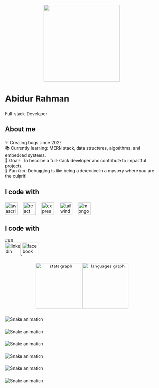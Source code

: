 <div align="center">
  <img height="250" src="https://i.ibb.co.com/RD7RsDz/image.png"  />
</div>

###

<h1 align="left">Abidur Rahman</h1>

###

<p align="left">Full-stack-Developer</p>

###

<h2 align="left">About me</h2>

###

<p align="left">✨ Creating bugs since 2022<br>📚 Currently learning: MERN stack, data structures, algorithms, and embedded systems.<br>🎯 Goals: To become a full-stack developer and contribute to impactful projects.<br>🎲 Fun fact: Debugging is like being a detective in a mystery where you are the culprit!</p>

###

<h2 align="left">I code with</h2>

###

<div align="left">
  <img src="https://cdn.jsdelivr.net/gh/devicons/devicon/icons/javascript/javascript-original.svg" height="40" alt="javascript logo"  />
  <img width="12" />
  <img src="https://cdn.jsdelivr.net/gh/devicons/devicon/icons/react/react-original.svg" height="40" alt="react logo"  />
  <img width="12" />
  <img src="https://cdn.jsdelivr.net/gh/devicons/devicon/icons/express/express-original.svg" height="40" alt="express logo"  />
  <img width="12" />
  <img src="https://cdn.jsdelivr.net/gh/devicons/devicon/icons/tailwindcss/tailwindcss-original-wordmark.svg" height="40" alt="tailwindcss logo"  />
  <img width="12" />
  <img src="https://cdn.jsdelivr.net/gh/devicons/devicon/icons/mongodb/mongodb-original.svg" height="40" alt="mongodb logo"  />
</div>

### 


<h2 align="left">I code with</h2>
###

<div align="left">
  <a href="https://www.linkedin.com/in/md-abidur-rahman-b1100a267/" target="_blank">
    <img src="https://raw.githubusercontent.com/maurodesouza/profile-readme-generator/master/src/assets/icons/social/linkedin/default.svg" width="52" height="40" alt="linkedin logo"  />
  </a>
  <a href="https://www.facebook.com/md.abidurrahman.3150" target="_blank">
    <img src="https://raw.githubusercontent.com/maurodesouza/profile-readme-generator/master/src/assets/icons/social/facebook/default.svg" width="52" height="40" alt="facebook logo"  />
  </a>
</div>

###

<div align="center">
  <img src="https://github-readme-stats.vercel.app/api?username=abid45342&hide_title=false&hide_rank=false&show_icons=true&include_all_commits=true&count_private=true&disable_animations=false&theme=dracula&locale=en&hide_border=false&order=1" height="150" alt="stats graph"  />
  <img src="https://github-readme-stats.vercel.app/api/top-langs?username=abid45342&locale=en&hide_title=false&layout=compact&card_width=320&langs_count=5&theme=dracula&hide_border=false&order=2" height="150" alt="languages graph"  />
</div>

###

<img src="https://raw.githubusercontent.com/abid45342/abid45342/output/snake.svg" alt="Snake animation" />

###

<img src="https://raw.githubusercontent.com/abid45342/abid45342/output/snake.svg" alt="Snake animation" />

###

<img src="https://raw.githubusercontent.com/abid45342/abid45342/output/snake.svg" alt="Snake animation" />

###

<img src="https://raw.githubusercontent.com/abid45342/abid45342/output/snake.svg" alt="Snake animation" />

###

<img src="https://raw.githubusercontent.com/abid45342/abid45342/output/snake.svg" alt="Snake animation" />

###

<img src="https://raw.githubusercontent.com/abid45342/abid45342/output/snake.svg" alt="Snake animation" />

###
